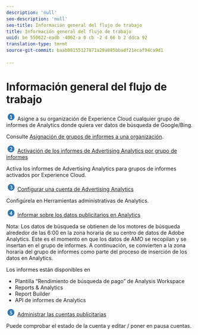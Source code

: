 ```yaml
---
description: 'null'
seo-description: 'null'
seo-title: Información general del flujo de trabajo
title: Información general del flujo de trabajo
uuid: be 550622-eadb -4062-a 0 cb -2 d 66 b 2 ddca 92
translation-type: tm+mt
source-git-commit: baab08155127871a28a885bbadf21ecaf94ca9d1

---
```



# Información general del flujo de trabajo

![](assets/step1_icon.png) Asigne a su organización de Experience Cloud cualquier grupo de informes de Analytics donde quiera ver datos de búsqueda de Google/Bing.

Consulte [Asignación de grupos de informes a una organización](https://marketing.adobe.com/resources/help/en_US/mcloud/map-report-suite.html).

![](assets/step2_icon.png) [Activación de los informes de Advertising Analytics por grupo de informes](../../../integrate/c-advertising-analytics/c-adanalytics-workflow/aa-provision-rs.md#concept_BE491B2A2CAE4D818C218033B985A0FB)

Activa los informes de Advertising Analytics para grupos de informes activados por Experience Cloud.

![](assets/step3_icon.png) [Configurar una cuenta de Advertising Analytics](../../../integrate/c-advertising-analytics/c-adanalytics-workflow/aa-create-ad-account.md#concept_1958E8C15C334E8B9DC510EC8D5DCA7C)

Configúrela en Herramientas administrativas de Analytics.

![](assets/step4_icon.png) [Informar sobre los datos publicitarios en Analytics](../../../integrate/c-advertising-analytics/c-adanalytics-workflow/aa-report-ad-data-an.md#concept_E29B25BEE60C4A64B66E9255D7612254)

Nota: Los datos de búsqueda se obtienen de los motores de búsqueda alrededor de las 6:00 en la zona horaria de su centro de datos de Adobe Analytics. Este es el momento en que los datos de AMO se recopilan y se insertan en el grupo de informes. A continuación, se convierten a la zona horaria del grupo de informes como parte del proceso de inserción de los datos en Analytics.

Los informes están disponibles en

* Plantilla “Rendimiento de búsqueda de pago” de Analysis Workspace
* Reports &amp; Analytics
* Report Builder
* API de informes de Analytics

![](assets/step5_icon.png) [Administrar las cuentas publicitarias](../../../integrate/c-advertising-analytics/c-adanalytics-workflow/aa-manage-ad-accounts.md#concept_531B99165A4E47B4B8849376B532AFDB)

Puede comprobar el estado de la cuenta y editar / poner en pausa cuentas.
